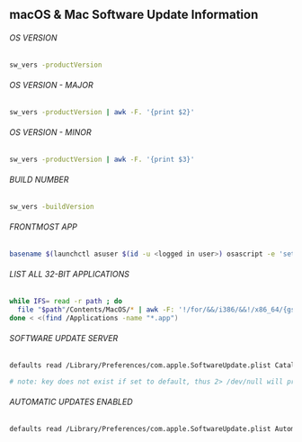 ## macOS & Mac Software Update Information

###### OS VERSION
```bash
sw_vers -productVersion
```

###### OS VERSION - MAJOR
```bash
sw_vers -productVersion | awk -F. '{print $2}'
```

###### OS VERSION - MINOR
```bash
sw_vers -productVersion | awk -F. '{print $3}'
```

###### BUILD NUMBER
```bash
sw_vers -buildVersion
```

###### FRONTMOST APP
```bash
basename $(launchctl asuser $(id -u <logged in user>) osascript -e 'set front_app to (path to frontmost application as Unicode text)' -e 'get POSIX path of front_app')
```

###### LIST ALL 32-BIT APPLICATIONS
```bash
while IFS= read -r path ; do 
  file "$path"/Contents/MacOS/* | awk -F: '!/for/&&/i386/&&!/x86_64/{gsub("^.*/","");print $1}'
done < <(find /Applications -name "*.app")
```

###### SOFTWARE UPDATE SERVER
```bash
defaults read /Library/Preferences/com.apple.SoftwareUpdate.plist CatalogURL 2> /dev/null

# note: key does not exist if set to default, thus 2> /dev/null will prevent using stderr
```

###### AUTOMATIC UPDATES ENABLED
```bash
defaults read /Library/Preferences/com.apple.SoftwareUpdate.plist AutomaticCheckEnabled
```
